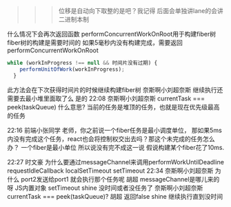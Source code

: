 

>>> 位移是自动向下取整的是吧？我记得 
后面会单独讲lane的会讲二进制本制




什么情况下会再次返回函数 
performConcurrentWorkOnRoot用于构建fiber树
fiber树的构建是需要时间的
如果5毫秒内没有构建完成，需要返回performConcurrentWorkOnRoot
```js
while (workInProgress !== null && 时间片没有过期) {
    performUnitOfWork(workInProgress);
  }
```
此方法会在下次获得时间片的时候继续构建fiber树
奈斯啊小刘超奈斯
继续执行还需要去最小堆里面取了么 是的
22:08
奈斯啊小刘超奈斯
currentTask === peek(taskQueue) 什么意思? 
当前的任务是堆顶的任务，也就是现在优先级最高的任务

22:16
前端小张同学
老师，你之前说一个fiber任务是最小调度单位，
那如果5ms内没有完成这个任务，react也会将控制权交出去吗？那这个未完成的任务怎么办？ 
一个fiber是最小单位 
所以说没有完不成这一说
假说构建某个fiber花了10ms.





22:27
时文豪
为什么要通过messageChannel来调用performWorkUntilDeadline 
requestIdleCallback
localSetTimeout
setTimeout
22:34
奈斯啊小刘超奈斯
为什么 port2发送给port1 就会执行那个任务呢 
胡超
messageChannel是哪儿来的呀 
JS内置对象
setTimeout
shine
没时间或者没任务了 
奈斯啊小刘超奈斯
currentTask === peek(taskQueue)? 
胡超
返回false 
shine
继续执行直到没时间 
